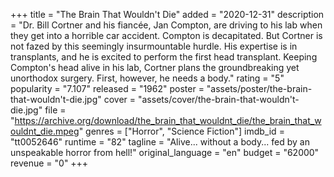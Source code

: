 +++
title = "The Brain That Wouldn't Die"
added = "2020-12-31"
description = "Dr. Bill Cortner and his fiancée, Jan Compton, are driving to his lab when they get into a horrible car accident. Compton is decapitated. But Cortner is not fazed by this seemingly insurmountable hurdle. His expertise is in transplants, and he is excited to perform the first head transplant. Keeping Compton's head alive in his lab, Cortner plans the groundbreaking yet unorthodox surgery. First, however, he needs a body."
rating = "5"
popularity = "7.107"
released = "1962"
poster = "assets/poster/the-brain-that-wouldn't-die.jpg"
cover = "assets/cover/the-brain-that-wouldn't-die.jpg"
file = "https://archive.org/download/the_brain_that_wouldnt_die/the_brain_that_wouldnt_die.mpeg"
genres = ["Horror", "Science Fiction"]
imdb_id = "tt0052646"
runtime = "82"
tagline = "Alive... without a body... fed by an unspeakable horror from hell!"
original_language = "en"
budget = "62000"
revenue = "0"
+++